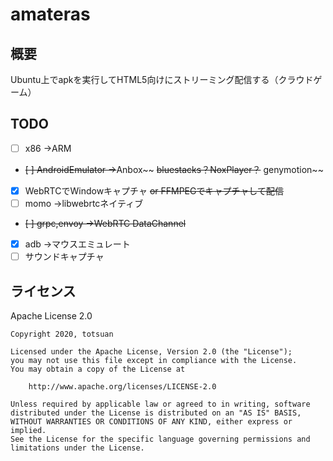 # amateras

## 概要
Ubuntu上でapkを実行してHTML5向けにストリーミング配信する（クラウドゲーム）

## TODO
- [ ] x86 →ARM
- ~~[ ] AndroidEmulator →~~Anbox~~ ~~bluestacks？NoxPlayer？~~ genymotion~~
- [x] WebRTCでWindowキャプチャ ~~or FFMPEGでキャプチャして配信~~
- [ ] momo →libwebrtcネイティブ
- ~~[ ] grpc,envoy →WebRTC DataChannel~~
- [x] adb →マウスエミュレート
- [ ] サウンドキャプチャ

## ライセンス
Apache License 2.0

```
Copyright 2020, totsuan

Licensed under the Apache License, Version 2.0 (the "License");
you may not use this file except in compliance with the License.
You may obtain a copy of the License at

    http://www.apache.org/licenses/LICENSE-2.0

Unless required by applicable law or agreed to in writing, software
distributed under the License is distributed on an "AS IS" BASIS,
WITHOUT WARRANTIES OR CONDITIONS OF ANY KIND, either express or implied.
See the License for the specific language governing permissions and
limitations under the License.
```
